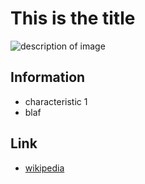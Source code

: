 # This is the title

![description of image](https://en.wikipedia.org/wiki/Cloud#/media/File:Cumulus_clouds_panorama.jpg)

## Information

- characteristic 1
- blaf

## Link
- [wikipedia](https://en.wikipedia.org/wiki/Cloud)
